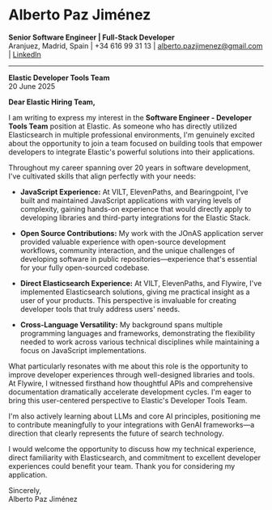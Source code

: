 # **Alberto Paz Jiménez**  

**Senior Software Engineer | Full-Stack Developer**  
Aranjuez, Madrid, Spain | +34 616 99 31 13 | <alberto.pazjimenez@gmail.com> | [LinkedIn](https://www.linkedin.com/in/albertopazjimenez/)  

---

**Elastic Developer Tools Team**  
20 June 2025

**Dear Elastic Hiring Team,**  

I am writing to express my interest in the **Software Engineer - Developer Tools Team** position at Elastic. As someone who has directly utilized Elasticsearch in multiple professional environments, I'm genuinely excited about the opportunity to join a team focused on building tools that empower developers to integrate Elastic's powerful solutions into their applications.

Throughout my career spanning over 20 years in software development, I've cultivated skills that align perfectly with your needs:

- **JavaScript Experience:** At VILT, ElevenPaths, and Bearingpoint, I've built and maintained JavaScript applications with varying levels of complexity, gaining hands-on experience that would directly apply to developing libraries and third-party integrations for the Elastic Stack.

- **Open Source Contributions:** My work with the JOnAS application server provided valuable experience with open-source development workflows, community interaction, and the unique challenges of developing software in public repositories—experience that's essential for your fully open-sourced codebase.

- **Direct Elasticsearch Experience:** At VILT, ElevenPaths, and Flywire, I've implemented Elasticsearch solutions, giving me practical insight as a user of your products. This perspective is invaluable for creating developer tools that truly address users' needs.

- **Cross-Language Versatility:** My background spans multiple programming languages and frameworks, demonstrating the flexibility needed to work across various technical disciplines while maintaining a focus on JavaScript implementations.

What particularly resonates with me about this role is the opportunity to improve developer experiences through well-designed libraries and tools. At Flywire, I witnessed firsthand how thoughtful APIs and comprehensive documentation dramatically accelerate development cycles. I'm eager to bring this user-centered perspective to Elastic's Developer Tools Team.

I'm also actively learning about LLMs and core AI principles, positioning me to contribute meaningfully to your integrations with GenAI frameworks—a direction that clearly represents the future of search technology.

I would welcome the opportunity to discuss how my technical experience, direct familiarity with Elasticsearch, and commitment to excellent developer experiences could benefit your team. Thank you for considering my application.

Sincerely,  
Alberto Paz Jiménez
